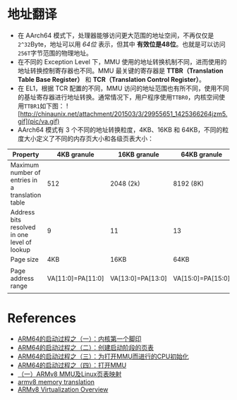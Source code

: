 #  地址翻译
* 在 AArch64 模式下，处理器能够访问更大范围的地址空间，不再仅仅是`2^32`Byte，地址可以用 *64位* 表示，但其中 **有效位是48位**。也就是可以访问`256T`字节范围的物理地址。
* 在不同的 Exception Level 下，MMU 使用的地址转换机制不同，进而使用的地址转换控制寄存器也不同。MMU 最关键的寄存器是 **TTBR（Translation Table Base Register）** 和 **TCR（Translation Control Register）**。
* 在 EL1，根据 TCR 配置的不同，MMU 访问的地址范围也有所不同，使用不同的基址寄存器进行地址转换。通常情况下，用户程序使用`TTBR0`，内核空间使用`TTBR1`如下图：
  ![http://chinaunix.net/attachment/201503/3/29955651_1425366264jzm5.gif](pic/va.gif)
* AArch64 模式有 3 个不同的地址转换粒度，4KB、16KB 和 64KB，不同的粒度大小定义了不同的内存页大小和各级页表大小：

Property | 4KB granule | 16KB granule | 64KB granule | Notes
---------|-------------|--------------|--------------|------
Maximum number of entries in a translation table | 512 | 2048 (2k) | 8192 (8K) | -
Address bits resolved in one level of lookup | 9 | 11 | 13 | 2<sup>9</sup>=512, 2<sup>11</sup>=2K, 2<sup>13</sup>=8K
Page size | 4KB | 16KB | 64KB | -
Page address range | VA[11:0]=PA[11:0] | VA[13:0]=PA[13:0] | VA[15:0]=PA[15:0] | 2<sup>12</sup>=4K, 2<sup>14</sup>=16K, 2<sup>16</sup>=64K

# References
- [ARM64的启动过程之（一）：内核第一个脚印](http://www.wowotech.net/armv8a_arch/arm64_initialize_1.html)
- [ARM64的启动过程之（二）：创建启动阶段的页表](http://www.wowotech.net/armv8a_arch/create_page_tables.html)
- [ARM64的启动过程之（三）：为打开MMU而进行的CPU初始化](http://www.wowotech.net/armv8a_arch/arm64_initialize_1.html)
- [ARM64的启动过程之（四）：打开MMU](http://www.wowotech.net/armv8a_arch/turn-on-mmu.html)
- [（一）ARMv8 MMU及Linux页表映射](https://www.cnblogs.com/LoyenWang/p/11406693.html)
- [armv8 memory translation](https://www.cnblogs.com/-9-8/p/8406345.html)
- [ARMv8 Virtualization Overview](https://kernelgo.org/armv8-virt-guide.html)
